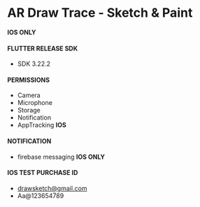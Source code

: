 # AR Draw Trace - Sketch & Paint 
**IOS ONLY**

#### FLUTTER RELEASE SDK
- SDK 3.22.2

#### PERMISSIONS
- Camera
- Microphone
- Storage
- Notification
- AppTracking **IOS**

#### NOTIFICATION
- firebase messaging **IOS ONLY**

#### IOS TEST PURCHASE ID
- drawsketch@gmail.com
- Aa@123654789
